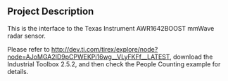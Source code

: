 ## Project Description
This is the interface to the Texas Instrument AWR1642BOOST mmWave radar sensor.

Please refer to http://dev.ti.com/tirex/explore/node?node=AJoMGA2ID9pCPWEKPi16wg__VLyFKFf__LATEST, download the Industrial Toolbox 2.5.2, and then check the People Counting example for details.
